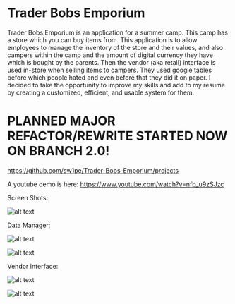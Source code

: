# Trader Bobs Emporium

Trader Bobs Emporium is an application for a summer camp. This camp has a store which you can buy items from. This application is to allow employees to manage the inventory of the store and their values, and also campers within the camp and the amount of digital currency they have which is bought by the parents. Then the vendor (aka retail) interface is used in-store when selling items to campers. They used google tables before which people hated and even before that they did it on paper. I decided to take the opportunity to improve my skills and add to my resume by creating a customized, efficient, and usable system for them.﻿
# PLANNED MAJOR REFACTOR/REWRITE STARTED NOW ON BRANCH 2.0! 


https://github.com/sw1pe/Trader-Bobs-Emporium/projects

A youtube demo is here: https://www.youtube.com/watch?v=nfb_u9zSJzc

Screen Shots:

![alt text](https://github.com/sw1pe/Trader-Bobs-Emporium/blob/master/Screen%20Shots/login.PNG)

Data Manager:

![alt text](https://github.com/sw1pe/Trader-Bobs-Emporium/blob/master/Screen%20Shots/itemTableSelected.PNG)

![alt text](https://github.com/sw1pe/Trader-Bobs-Emporium/blob/master/Screen%20Shots/accountTable.PNG)

Vendor Interface:

![alt text](https://github.com/sw1pe/Trader-Bobs-Emporium/blob/master/Screen%20Shots/NewCheckoutVendor.PNG)

![alt text](https://github.com/sw1pe/Trader-Bobs-Emporium/blob/master/Screen%20Shots/NewVendor.PNG)
